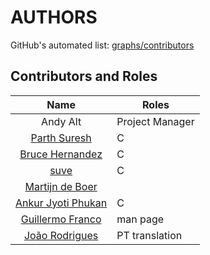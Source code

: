# AUTHORS

GitHub's automated list: [graphs/contributors](https://github.com/andy5995/rmw/graphs/contributors)

## Contributors and Roles
| Name        | Roles
| :-----------: | ----------------------------------|
| Andy Alt | Project Manager |
| [Parth Suresh](https://github.com/parthsuresh) | C |
| [Bruce Hernandez](https://github.com/blah1898) | C |
| [suve](https://svgames.pl/en) | C |
| [Martijn de Boer](https://github.com/sexybiggetje) | |
| [Ankur Jyoti Phukan](https://github.com/ajphukan) | C |
| [Guillermo Franco](https://github.com/gfranco93) | man page |
| [João Rodrigues](https://github.com/jmrodriguesgoncalves) | PT translation |
